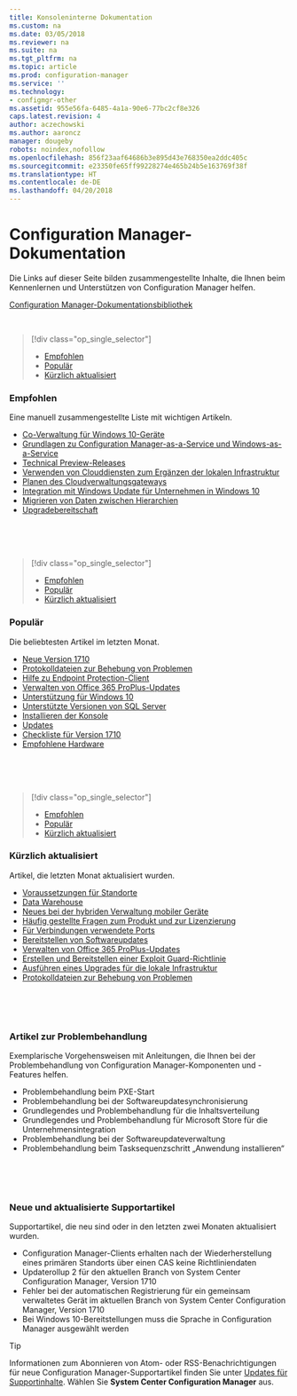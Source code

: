```yaml
---
title: Konsoleninterne Dokumentation
ms.custom: na
ms.date: 03/05/2018
ms.reviewer: na
ms.suite: na
ms.tgt_pltfrm: na
ms.topic: article
ms.prod: configuration-manager
ms.service: ''
ms.technology:
- configmgr-other
ms.assetid: 955e56fa-6485-4a1a-90e6-77bc2cf8e326
caps.latest.revision: 4
author: aczechowski
ms.author: aaroncz
manager: dougeby
robots: noindex,nofollow
ms.openlocfilehash: 856f23aaf64686b3e895d43e768350ea2ddc405c
ms.sourcegitcommit: e23350fe65ff99228274e465b24b5e163769f38f
ms.translationtype: HT
ms.contentlocale: de-DE
ms.lasthandoff: 04/20/2018
---
```

<!-- 
TFS 1357546
This page displays in-console, under the Support workspace, Documentation node. 
-->


# <a name="configuration-manager-documentation"></a>Configuration Manager-Dokumentation
Die Links auf dieser Seite bilden zusammengestellte Inhalte, die Ihnen beim Kennenlernen und Unterstützen von Configuration Manager helfen. 

[Configuration Manager-Dokumentationsbibliothek](https://docs.microsoft.com/sccm)


</br>

<a name="bkmk_recommend"></a>  

> [!div class="op_single_selector"]
> - [Empfohlen](#bkmk_recommend)
> - [Populär](#bkmk_trend)
> - [Kürzlich aktualisiert](#bkmk_update)

### <a name="recommended"></a>Empfohlen 
Eine manuell zusammengestellte Liste mit wichtigen Artikeln.

- [Co-Verwaltung für Windows 10-Geräte](/sccm/core/clients/manage/co-management-overview)
- [Grundlagen zu Configuration Manager-as-a-Service und Windows-as-a-Service](/sccm/core/understand/configuration-manager-and-windows-as-service)
- [Technical Preview-Releases](/sccm/core/get-started/technical-preview)
- [Verwenden von Clouddiensten zum Ergänzen der lokalen Infrastruktur](/sccm/core/understand/use-cloud-services)
- [Planen des Cloudverwaltungsgateways](/sccm/core/clients/manage/plan-cloud-management-gateway)
- [Integration mit Windows Update für Unternehmen in Windows 10](/sccm/sum/deploy-use/integrate-windows-update-for-business-windows-10)
- [Migrieren von Daten zwischen Hierarchien](/sccm/core/migration/migrate-data-between-hierarchies)
- [Upgradebereitschaft](/sccm/core/clients/manage/upgrade/upgrade-analytics)


</br>

</br>

</br>

<a name="bkmk_trend"></a>  

> [!div class="op_single_selector"]
> - [Empfohlen](#bkmk_recommend)
> - [Populär](#bkmk_trend)
> - [Kürzlich aktualisiert](#bkmk_update)

### <a name="trending"></a>Populär
Die beliebtesten Artikel im letzten Monat.

- [Neue Version 1710](/sccm/core/plan-design/changes/whats-new-in-version-1710)
- [Protokolldateien zur Behebung von Problemen](/sccm/core/plan-design/hierarchy/log-files)
- [Hilfe zu Endpoint Protection-Client](/sccm/protect/deploy-use/endpoint-protection-client-help)
- [Verwalten von Office 365 ProPlus-Updates](/sccm/sum/deploy-use/manage-office-365-proplus-updates)
- [Unterstützung für Windows 10](/sccm/core/plan-design/configs/support-for-windows-10)
- [Unterstützte Versionen von SQL Server](/sccm/core/plan-design/configs/support-for-sql-server-versions)
- [Installieren der Konsole](/sccm/core/servers/deploy/install/install-consoles)
- [Updates](/sccm/core/servers/manage/updates)
- [Checkliste für Version 1710](/sccm/core/servers/manage/checklist-for-installing-update-1710)
- [Empfohlene Hardware](/sccm/core/plan-design/configs/recommended-hardware)


</br>

</br>

</br>

<a name="bkmk_update"></a>  

> [!div class="op_single_selector"]
> - [Empfohlen](#bkmk_recommend)
> - [Populär](#bkmk_trend)
> - [Kürzlich aktualisiert](#bkmk_update)

### <a name="recently-updated"></a>Kürzlich aktualisiert
Artikel, die letzten Monat aktualisiert wurden.

- [Voraussetzungen für Standorte](/sccm/core/plan-design/configs/site-and-site-system-prerequisites)
- [Data Warehouse](/sccm/core/servers/manage/data-warehouse)
- [Neues bei der hybriden Verwaltung mobiler Geräte](/sccm/mdm/understand/whats-new-in-hybrid-mobile-device-management)
- [Häufig gestellte Fragen zum Produkt und zur Lizenzierung](/sccm/core/understand/product-and-licensing-faq)
- [Für Verbindungen verwendete Ports](/sccm/core/plan-design/hierarchy/ports)
- [Bereitstellen von Softwareupdates](/sccm/sum/deploy-use/deploy-software-updates)
- [Verwalten von Office 365 ProPlus-Updates](/sccm/sum/deploy-use/manage-office-365-proplus-updates)
- [Erstellen und Bereitstellen einer Exploit Guard-Richtlinie](/sccm/protect/deploy-use/create-deploy-exploit-guard-policy)
- [Ausführen eines Upgrades für die lokale Infrastruktur](/sccm/core/servers/manage/upgrade-on-premises-infrastructure)
- [Protokolldateien zur Behebung von Problemen](/sccm/core/plan-design/hierarchy/log-files)



</br>

</br>

</br>

### <a name="troubleshooting-articles"></a>Artikel zur Problembehandlung
Exemplarische Vorgehensweisen mit Anleitungen, die Ihnen bei der Problembehandlung von Configuration Manager-Komponenten und -Features helfen.

- Problembehandlung beim PXE-Start  
- Problembehandlung bei der Softwareupdatesynchronisierung  
- Grundlegendes und Problembehandlung für die Inhaltsverteilung  
- Grundlegendes und Problembehandlung für Microsoft Store für die Unternehmensintegration  
- Problembehandlung bei der Softwareupdateverwaltung  
- Problembehandlung beim Tasksequenzschritt „Anwendung installieren“  


</br>

</br>

</br>

### <a name="new-and-updated-support-articles"></a>Neue und aktualisierte Supportartikel
Supportartikel, die neu sind oder in den letzten zwei Monaten aktualisiert wurden.

- Configuration Manager-Clients erhalten nach der Wiederherstellung eines primären Standorts über einen CAS keine Richtliniendaten  
- Updaterollup 2 für den aktuellen Branch von System Center Configuration Manager, Version 1710  
- Fehler bei der automatischen Registrierung für ein gemeinsam verwaltetes Gerät im aktuellen Branch von System Center Configuration Manager, Version 1710  
- Bei Windows 10-Bereitstellungen muss die Sprache in Configuration Manager ausgewählt werden  

> [!Tip]  
> Informationen zum Abonnieren von Atom- oder RSS-Benachrichtigungen für neue Configuration Manager-Supportartikel finden Sie unter [Updates für Supportinhalte](https://support.microsoft.com/help/4089498/). Wählen Sie **System Center Configuration Manager** aus.  
